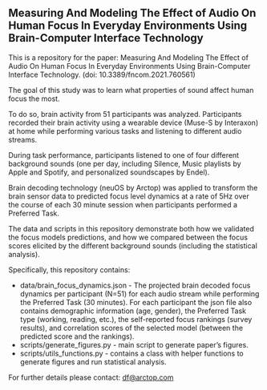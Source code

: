 ## Measuring And Modeling The Effect of Audio On Human Focus In Everyday Environments Using Brain-Computer Interface Technology

This is a repository for the paper: Measuring And Modeling The Effect of Audio On Human Focus In Everyday Environments Using Brain-Computer Interface Technology. (doi: 10.3389/fncom.2021.760561)

The goal of this study was to learn what properties of sound affect human focus the most.

To do so, brain activity from 51 participants was analyzed. Participants recorded their brain activity using a wearable device (Muse-S by Interaxon) at home while performing various tasks and listening to different audio streams. 

During task performance, participants listened to one of four different background sounds (one per day, including Silence, Music playlists by Apple and Spotify, and personalized soundscapes by Endel). 

Brain decoding technology (neuOS by Arctop) was applied to transform the brain sensor data to predicted focus level dynamics at a rate of 5Hz over the course of each 30 minute session when participants performed a Preferred Task. 

The data and scripts in this repository demonstrate both how we validated the focus models predictions, and how we compared between the focus scores elicited by the different background sounds (including the statistical analysis).

Specifically, this repository contains:

* data/brain_focus_dynamics.json - The projected brain decoded focus dynamics per participant (N=51) for each audio stream while performing the Preferred Task (30 minutes). For each participant the json file also contains demographic information (age, gender), the Preferred Task type (working, reading, etc.), the self-reported focus rankings (survey results), and correlation scores of the selected model (between the predicted score and the rankings).
* scripts/generate_figures.py - main script to generate paper’s figures.
* scripts/utils_functions.py - contains a class with helper functions to generate figures and run statistical analysis.

For further details please contact: df@arctop.com
